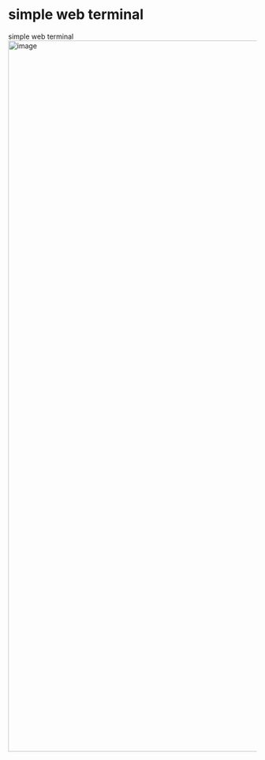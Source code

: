 # simple web terminal
 simple web terminal 
<img width="1440" alt="image" src="https://user-images.githubusercontent.com/95132095/236484747-5387f27c-60e2-4333-9fea-8f880f1bca63.png">
